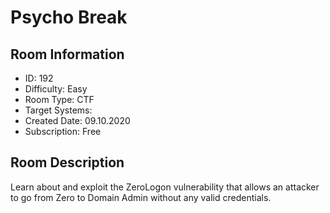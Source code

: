 ﻿# Psycho Break

## Room Information
- ID: 192
- Difficulty: Easy
- Room Type: CTF
- Target Systems: 
- Created Date: 09.10.2020
- Subscription: Free

## Room Description
Learn about and exploit the ZeroLogon vulnerability that allows an attacker to go from Zero to Domain Admin without any valid credentials.
